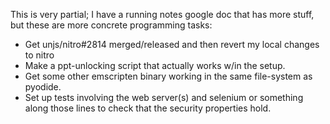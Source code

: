 This is very partial; I have a running notes google doc that has more stuff, but
these are more concrete programming tasks:

- Get unjs/nitro#2814 merged/released and then revert my local changes to nitro
- Make a ppt-unlocking script that actually works w/in the setup.
- Get some other emscripten binary working in the same file-system as pyodide.
- Set up tests involving the web server(s) and selenium or something along those
  lines to check that the security properties hold.
